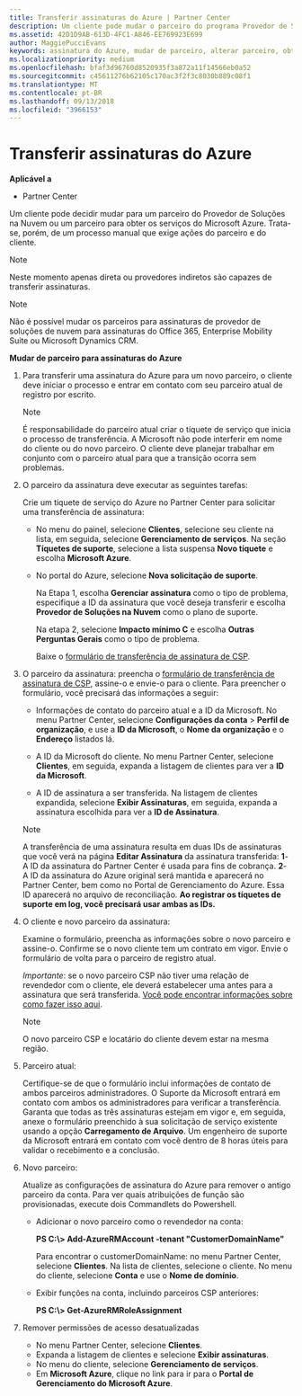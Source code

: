 ```yaml
---
title: Transferir assinaturas do Azure | Partner Center
description: Um cliente pode mudar o parceiro do programa Provedor de Soluções na Nuvem que usa para os serviços do Microsoft Azure. No entanto, esse é um processo manual que exige ações do parceiro e do cliente.
ms.assetid: 42D1D9AB-613D-4FC1-A846-EE769923E699
author: MaggiePucciEvans
keywords: assinatura do Azure, mudar de parceiro, alterar parceiro, obter novo parceiro, outro parceiro
ms.localizationpriority: medium
ms.openlocfilehash: bfaf3d96760d8520935f3a872a11f14566eb0a52
ms.sourcegitcommit: c45611276b62105c170ac3f2f3c8030b889c08f1
ms.translationtype: MT
ms.contentlocale: pt-BR
ms.lasthandoff: 09/13/2018
ms.locfileid: "3966153"
---
```

# <a name="transfer-azure-subscriptions"></a>Transferir assinaturas do Azure 

**Aplicável a**

-  Partner Center

Um cliente pode decidir mudar para um parceiro do Provedor de Soluções na Nuvem ou um parceiro para obter os serviços do Microsoft Azure. Trata-se, porém, de um processo manual que exige ações do parceiro e do cliente.

>[!Note]  
>Neste momento apenas direta ou provedores indiretos são capazes de transferir assinaturas.

>[!Note] 
>Não é possível mudar os parceiros para assinaturas de provedor de soluções de nuvem para assinaturas do Office 365, Enterprise Mobility Suite ou Microsoft Dynamics CRM.



**Mudar de parceiro para assinaturas do Azure**

1.  Para transferir uma assinatura do Azure para um novo parceiro, o cliente deve iniciar o processo e entrar em contato com seu parceiro atual de registro por escrito. 

    >[!Note]
    >É responsabilidade do parceiro atual criar o tíquete de serviço que inicia o processo de transferência. A Microsoft não pode interferir em nome do cliente ou do novo parceiro. O cliente deve planejar trabalhar em conjunto com o parceiro atual para que a transição ocorra sem problemas.

2.  O parceiro da assinatura deve executar as seguintes tarefas:

    Crie um tíquete de serviço do Azure no Partner Center para solicitar uma transferência de assinatura:

    -   No menu do painel, selecione **Clientes**, selecione seu cliente na lista, em seguida, selecione **Gerenciamento de serviços**. Na seção **Tíquetes de suporte**, selecione a lista suspensa **Novo tíquete** e escolha **Microsoft Azure**.

    -   No portal do Azure, selecione **Nova solicitação de suporte**.

        Na Etapa 1, escolha **Gerenciar assinatura** como o tipo de problema, especifique a ID da assinatura que você deseja transferir e escolha **Provedor de Soluções na Nuvem** como o plano de suporte.

        Na etapa 2, selecione **Impacto mínimo C** e escolha **Outras Perguntas Gerais** como o tipo de problema.

        Baixe o [formulário de transferência de assinatura de CSP](https://assets.windowsphone.com/5222c408-e546-4e01-b72a-2ec7d4c43d57/CSP_Subscription_Transfer_Form_Azure_InvariantCulture_Default.zip).

3.  O parceiro da assinatura: preencha o [formulário de transferência de assinatura de CSP](https://assets.windowsphone.com/5222c408-e546-4e01-b72a-2ec7d4c43d57/CSP_Subscription_Transfer_Form_Azure_InvariantCulture_Default.zip), assine-o e envie-o para o cliente. Para preencher o formulário, você precisará das informações a seguir:

    -   Informações de contato do parceiro atual e a ID da Microsoft. No menu Partner Center, selecione **Configurações da conta** &gt; **Perfil de organização**, e use a **ID da Microsoft**, o **Nome da organização** e o **Endereço** listados lá.

    -   A ID da Microsoft do cliente. No menu Partner Center, selecione **Clientes**, em seguida, expanda a listagem de clientes para ver a **ID da Microsoft**.

    -   A ID de assinatura a ser transferida. Na listagem de clientes expandida, selecione **Exibir Assinaturas**, em seguida, expanda a assinatura escolhida para ver a **ID de Assinatura**.

     >[!Note]
     >A transferência de uma assinatura resulta em duas IDs de assinaturas que você verá na página **Editar Assinatura** da assinatura transferida: **1**- A ID da assinatura do Partner Center é usada para fins de cobrança. 
    **2**- A ID da assinatura do Azure original será mantida e aparecerá no Partner Center, bem como no Portal de Gerenciamento do Azure. Essa ID aparecerá no arquivo de reconciliação.  **Ao registrar os tíquetes de suporte em log, você precisará usar ambas as IDs.**

4.  O cliente e novo parceiro da assinatura:

    Examine o formulário, preencha as informações sobre o novo parceiro e assine-o. Confirme se o novo cliente tem um contrato em vigor. Envie o formulário de volta para o parceiro de registro atual.

    *Importante*: se o novo parceiro CSP não tiver uma relação de revendedor com o cliente, ele deverá estabelecer uma antes para a assinatura que será transferida. [Você pode encontrar informações sobre como fazer isso aqui](request-a-relationship-with-a-customer.md).

    >[!Note]
    >O novo parceiro CSP e locatário do cliente devem estar na mesma região. 

5.  Parceiro atual:

    Certifique-se de que o formulário inclui informações de contato de ambos parceiros administradores. O Suporte da Microsoft entrará em contato com ambos os administradores para verificar a transferência. Garanta que todas as três assinaturas estejam em vigor e, em seguida, anexe o formulário preenchido à sua solicitação de serviço existente usando a opção **Carregamento de Arquivo**. Um engenheiro de suporte da Microsoft entrará em contato com você dentro de 8 horas úteis para validar o recebimento e a conclusão.

6.  Novo parceiro:

    Atualize as configurações de assinatura do Azure para remover o antigo parceiro da conta. Para ver quais atribuições de função são provisionadas, execute dois Commandlets do Powershell.

    -   Adicionar o novo parceiro como o revendedor na conta:

        **PS C:\\&gt; Add-AzureRMAccount -tenant "CustomerDomainName"**

        Para encontrar o customerDomainName: no menu Partner Center, selecione **Clientes**. Na lista de clientes, selecione o cliente. No menu do cliente, selecione **Conta** e use o **Nome de domínio**.

    -   Exibir funções na conta, incluindo parceiros CSP anteriores:

        **PS C:\\&gt; Get-AzureRMRoleAssignment**

7. Remover permissões de acesso desatualizadas

    -  No menu Partner Center, selecione **Clientes**. 
    -  Expanda a listagem de clientes e selecione **Exibir assinaturas**. 
    -  No menu do cliente, selecione **Gerenciamento de serviços**. 
    -  Em **Microsoft Azure**, clique no link para ir para o **Portal de Gerenciamento do Microsoft Azure**.

 

 



